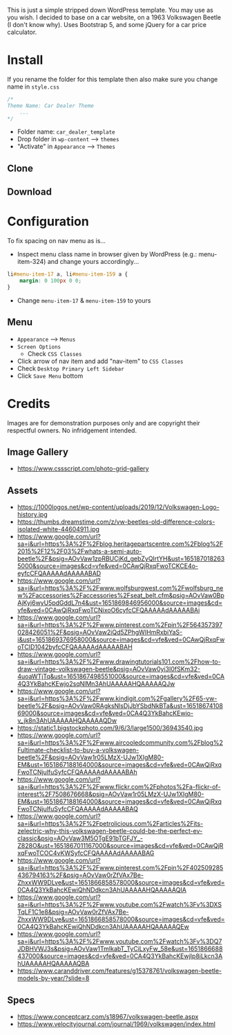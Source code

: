 This is just a simple stripped down WordPress template. You may use as you wish. I decided to base on a car website, on a 1963 Volkswagen Beetle (I don't know why). Uses Bootstrap 5, and some jQuery for a car price calculator.

# Install
If you rename the folder for this template then also make sure you change name in `style.css`
```css
/*
Theme Name: Car Dealer Theme
    ...
*/
```
- Folder name: `car_dealer_template`
- Drop folder in `wp-content` --> `themes`
- "Activate" in `Appearance` --> `Themes`

## Clone
## Download

# Configuration
To fix spacing on nav menu as is...
- Inspect menu class name in browser given by WordPress (e.g.: menu-item-324) and change yours accordingly...
```css
li#menu-item-17 a, li#menu-item-159 a {
    margin: 0 100px 0 0;
}
```
- Change `menu-item-17` &amp; `menu-item-159` to yours

## Menu
- `Appearance` --> `Menus`
- `Screen Options`
    - Check `CSS Classes`
- Click arrow of nav item and add "nav-item" to `CSS Classes`
- Check `Desktop Primary Left Sidebar`
- Click `Save Menu` bottom
# Credits
Images are for demonstration purposes only and are copyright their respectful owners. No infridgement intended.
## Image Gallery
- https://www.cssscript.com/photo-grid-gallery
## Assets
- https://1000logos.net/wp-content/uploads/2019/12/Volkswagen-Logo-history.jpg
- https://thumbs.dreamstime.com/z/vw-beetles-old-difference-colors-isolated-white-44604911.jpg
- https://www.google.com/url?sa=i&url=https%3A%2F%2Fblog.heritagepartscentre.com%2Fblog%2F2015%2F12%2F03%2Fwhats-a-semi-auto-beetle%2F&psig=AOvVaw1zpRBUCjKd_gebZyQIrtYH&ust=1651870182635000&source=images&cd=vfe&ved=0CAwQjRxqFwoTCKCE4o-eyfcCFQAAAAAdAAAAABAD
- https://www.google.com/url?sa=i&url=https%3A%2F%2Fwww.wolfsburgwest.com%2Fwolfsburg_new%2Faccessories%2Faccessories%2Fseat_belt.cfm&psig=AOvVaw0BpAjKyj6wyU5pdGddL7n4&ust=1651869846956000&source=images&cd=vfe&ved=0CAwQjRxqFwoTCNixoO6cyfcCFQAAAAAdAAAAABAi
- https://www.google.com/url?sa=i&url=https%3A%2F%2Fwww.pinterest.com%2Fpin%2F564357397028426051%2F&psig=AOvVaw2iQd5ZPhgWIHmRxbiYaS-i&ust=1651869376958000&source=images&cd=vfe&ved=0CAwQjRxqFwoTCID1042byfcCFQAAAAAdAAAAABAH
- https://www.google.com/url?sa=i&url=https%3A%2F%2Fwww.drawingtutorials101.com%2Fhow-to-draw-vintage-volkswagen-beetle&psig=AOvVaw0yi3I0fSKm32-4uoaWTjTq&ust=1651867498551000&source=images&cd=vfe&ved=0CA4Q3YkBahcKEwjo2sqNlMn3AhUAAAAAHQAAAAAQJw
- https://www.google.com/url?sa=i&url=https%3A%2F%2Fwww.kindigit.com%2Fgallery%2F65-vw-beetle%2F&psig=AOvVaw0RAgksNlsDjJbYSbdNkBTa&ust=1651867410869000&source=images&cd=vfe&ved=0CA4Q3YkBahcKEwio-v_jk8n3AhUAAAAAHQAAAAAQDw
- https://static1.bigstockphoto.com/9/6/3/large1500/36943540.jpg
- https://www.google.com/url?sa=i&url=https%3A%2F%2Fwww.aircooledcommunity.com%2Fblog%2Fultimate-checklist-to-buy-a-volkswagen-beetle%2F&psig=AOvVaw1r05LMzX-UJw1XIgM80-EM&ust=1651867188164000&source=images&cd=vfe&ved=0CAwQjRxqFwoTCNjulfuSyfcCFQAAAAAdAAAAABAh
- https://www.google.com/url?sa=i&url=https%3A%2F%2Fwww.flickr.com%2Fphotos%2Fa-flickr-of-interest%2F7508676668&psig=AOvVaw1r05LMzX-UJw1XIgM80-EM&ust=1651867188164000&source=images&cd=vfe&ved=0CAwQjRxqFwoTCNjulfuSyfcCFQAAAAAdAAAAABAQ
- https://www.google.com/url?sa=i&url=https%3A%2F%2Fpetrolicious.com%2Farticles%2Fits-zelectric-why-this-volkswagen-beetle-could-be-the-perfect-ev-classic&psig=AOvVaw3M5OTgE91bTGFJY_-Z828O&ust=1651867011167000&source=images&cd=vfe&ved=0CAwQjRxqFwoTCOC4vKWSyfcCFQAAAAAdAAAAABAG
- https://www.google.com/url?sa=i&url=https%3A%2F%2Fwww.pinterest.com%2Fpin%2F402509285436794163%2F&psig=AOvVaw0rZfVAx7Be-ZhxxWW9DLve&ust=1651866858578000&source=images&cd=vfe&ved=0CA4Q3YkBahcKEwiQhNDdkcn3AhUAAAAAHQAAAAAQIA
- https://www.google.com/url?sa=i&url=https%3A%2F%2Fwww.youtube.com%2Fwatch%3Fv%3DXSTqLF1C1e8&psig=AOvVaw0rZfVAx7Be-ZhxxWW9DLve&ust=1651866858578000&source=images&cd=vfe&ved=0CA4Q3YkBahcKEwiQhNDdkcn3AhUAAAAAHQAAAAAQEw
- https://www.google.com/url?sa=i&url=https%3A%2F%2Fwww.youtube.com%2Fwatch%3Fv%3DQ7JDBHVWJ3s&psig=AOvVaw1TmIkabT_TyCiLxyFw_58e&ust=1651866688437000&source=images&cd=vfe&ved=0CA4Q3YkBahcKEwjIp8iLkcn3AhUAAAAAHQAAAAAQBA
- https://www.caranddriver.com/features/g15378761/volkswagen-beetle-models-by-year/?slide=8


## Specs
- https://www.conceptcarz.com/s18967/volkswagen-beetle.aspx
- https://www.velocityjournal.com/journal/1969/volkswagen/index.html
